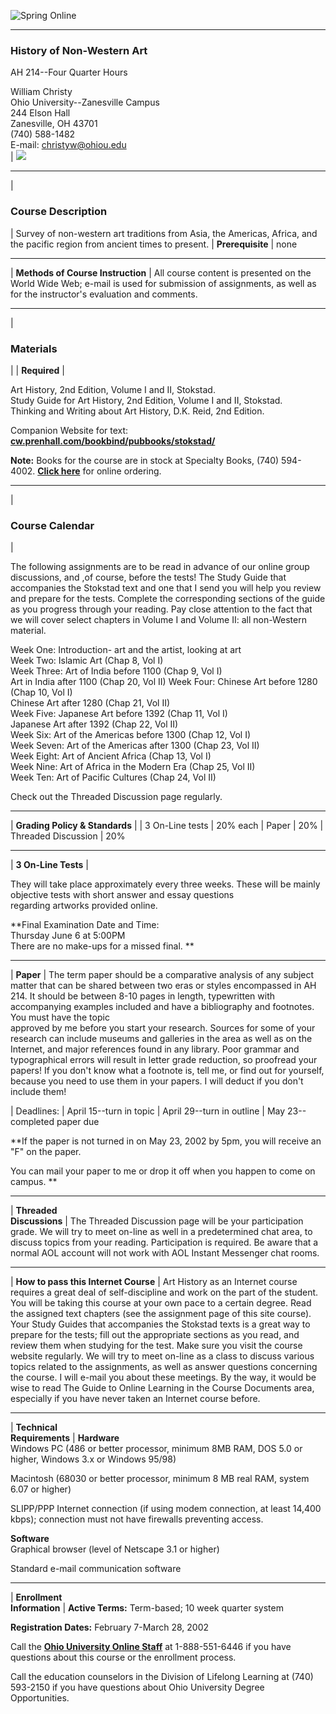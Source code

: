 ![Spring Online](../winteronline/graphics/flag.gif)

  
  

* * *

### History of Non-Western Art

AH 214--Four Quarter Hours

William Christy  
Ohio University--Zanesville Campus  
244 Elson Hall  
Zanesville, OH 43701  
(740) 588-1482  
E-mail: [christyw@ohiou.edu](mailto:christyw@oak.cats.ohiou.edu)  
|
![](file:///harddrive/Web%20Pages/HTML/old%20web%20pages/graphics/planet%20earth.gif)

  
  

* * *

|

### Course Description

| Survey of non-western art traditions from Asia, the Americas, Africa, and
the pacific region from ancient times to present. | **Prerequisite** |  none

* * *

| **Methods of Course Instruction** |  All course content is presented on the
World Wide Web; e-mail is used for submission of assignments, as well as for
the instructor's evaluation and comments.

* * *

|

### Materials

|  | **Required** |

Art History, 2nd Edition, Volume I and II, Stokstad.  
Study Guide for Art History, 2nd Edition, Volume I and II, Stokstad.  
Thinking and Writing about Art History, D.K. Reid, 2nd Edition.  
  
Companion Website for text:  
**[cw.prenhall.com/bookbind/pubbooks/stokstad/](http://cw.prenhall.com/bookbind/pubbooks/stokstad/%20)**

**Note:** Books for the course are in stock at Specialty Books, (740)
594-4002. [**Click here**](http://www.specialtybookstore.com) for online
ordering.

* * *

|

### **Course Calendar**

|

The following assignments are to be read in advance of our online group
discussions, and ,of course, before the tests! The Study Guide that
accompanies the Stokstad text and one that I send you will help you review and
prepare for the tests. Complete the corresponding sections of the guide as you
progress through your reading. Pay close attention to the fact that we will
cover select chapters in Volume I and Volume II: all non-Western material.

  
Week One: Introduction- art and the artist, looking at art  
Week Two: Islamic Art (Chap 8, Vol I)  
Week Three: Art of India before 1100 (Chap 9, Vol I)  
Art in India after 1100 (Chap 20, Vol II) Week Four: Chinese Art before 1280
(Chap 10, Vol I)  
Chinese Art after 1280 (Chap 21, Vol II)  
Week Five: Japanese Art before 1392 (Chap 11, Vol I)  
Japanese Art after 1392 (Chap 22, Vol II)  
Week Six: Art of the Americas before 1300 (Chap 12, Vol I)  
Week Seven: Art of the Americas after 1300 (Chap 23, Vol II)  
Week Eight: Art of Ancient Africa (Chap 13, Vol I)  
Week Nine: Art of Africa in the Modern Era (Chap 25, Vol II)  
Week Ten: Art of Pacific Cultures (Chap 24, Vol II)

  
Check out the Threaded Discussion page regularly.

* * *

| **Grading Policy & Standards** |  | 3 On-Line tests | 20% each  | Paper |
20%  | Threaded Discussion | 20%

* * *

| **3 On-Line Tests** |

They will take place approximately every three weeks. These will be mainly
objective tests with short answer and essay questions  
regarding artworks provided online.

**Final Examination Date and Time:  
Thursday June 6 at 5:00PM  
There are no make-ups for a missed final. **

* * *

| **Paper** |  The term paper should be a comparative analysis of any subject
matter that can be shared between two eras or styles encompassed in AH 214. It
should be between 8-10 pages in length, typewritten with accompanying examples
included and have a bibliography and footnotes. You must have the topic  
approved by me before you start your research. Sources for some of your
research can include museums and galleries in the area as well as on the
Internet, and major references found in any library. Poor grammar and
typographical errors will result in letter grade reduction, so proofread your
papers! If you don't know what a footnote is, tell me, or find out for
yourself, because you need to use them in your papers. I will deduct if you
don't include them!

|  Deadlines:  | April 15--turn in topic  | April 29--turn in outline  | May
23--completed paper due

**If the paper is not turned in on May 23, 2002 by 5pm, you will receive an
"F" on the paper.

You can mail your paper to me or drop it off when you happen to come on
campus. **

* * *

| **Threaded  
Discussions** |  The Threaded Discussion page will be your participation
grade. We will try to meet on-line as well in a predetermined chat area, to
discuss topics from your reading. Participation is required. Be aware that a
normal AOL account will not work with AOL Instant Messenger chat rooms.

* * *

| **How to pass this Internet Course** |  Art History as an Internet course
requires a great deal of self-discipline and work on the part of the student.
You will be taking this course at your own pace to a certain degree. Read the
assigned text chapters (see the assignment page of this site course). Your
Study Guides that accompanies the Stokstad texts is a great way to prepare for
the tests; fill out the appropriate sections as you read, and review them when
studying for the test. Make sure you visit the course website regularly. We
will try to meet on-line as a class to discuss various topics related to the
assignments, as well as answer questions concerning the course. I will e-mail
you about these meetings. By the way, it would be wise to read The Guide to
Online Learning in the Course Documents area, especially if you have never
taken an Internet course before.

* * *

| **Technical  
Requirements** | **Hardware**  
Windows PC (486 or better processor, minimum 8MB RAM, DOS 5.0 or higher,
Windows 3.x or Windows 95/98)

Macintosh (68030 or better processor, minimum 8 MB real RAM, system 6.07 or
higher)

SLIPP/PPP Internet connection (if using modem connection, at least 14,400
kbps); connection must not have firewalls preventing access.

**Software**  
Graphical browser (level of Netscape 3.1 or higher)

Standard e-mail communication software

* * *

| **Enrollment  
Information** | **Active Terms:** Term-based; 10 week quarter system

**Registration Dates:** February 7-March 28, 2002

Call the [**Ohio University Online
Staff**](file:///harddrive/Web%20Pages/HTML/old%20web%20pages/index.html) at
1-888-551-6446 if you have questions about this course or the enrollment
process.

Call the education counselors in the Division of Lifelong Learning at (740)
593-2150 if you have questions about Ohio University Degree Opportunities.

